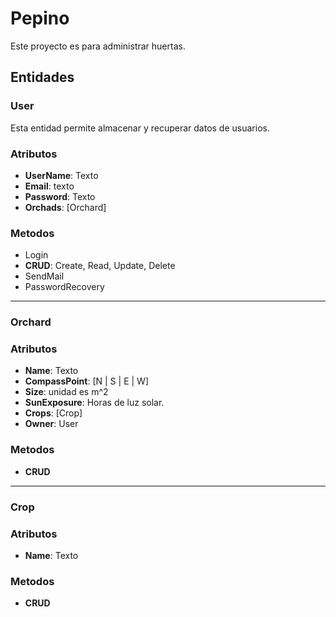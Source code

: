# Pepino

Este proyecto es para administrar huertas.

## Entidades

### **User**

Esta entidad permite almacenar y recuperar datos de usuarios.

### Atributos

- **UserName**: Texto
- **Email**: texto
- **Password**: Texto
- **Orchads**: [Orchard]

### Metodos

- Login
- **CRUD**: Create, Read, Update, Delete
- SendMail
- PasswordRecovery

---

### **Orchard**

### Atributos

- **Name**: Texto
- **CompassPoint**: [N | S | E | W]
- **Size**: unidad es m^2
- **SunExposure**: Horas de luz solar.
- **Crops**: [Crop]
- **Owner**: User

### Metodos

- **CRUD**

---

### **Crop**

### Atributos

- **Name**: Texto

### Metodos

- **CRUD**
